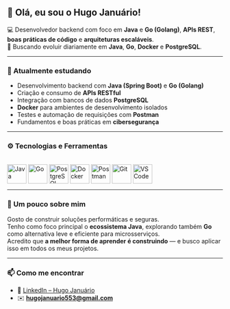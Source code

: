 ## 👋 Olá, eu sou o Hugo Januário!

💻 Desenvolvedor backend com foco em **Java** e **Go (Golang)**, **APIs REST**, **boas práticas de código** e **arquiteturas escaláveis**.  
🚀 Buscando evoluir diariamente em **Java**, **Go**, **Docker** e **PostgreSQL**.

---

### 🧠 Atualmente estudando
- Desenvolvimento backend com **Java (Spring Boot)** e **Go (Golang)**  
- Criação e consumo de **APIs RESTful**  
- Integração com bancos de dados **PostgreSQL**  
- **Docker** para ambientes de desenvolvimento isolados  
- Testes e automação de requisições com **Postman**  
- Fundamentos e boas práticas em **cibersegurança**

---

### ⚙️ Tecnologias e Ferramentas
<div style="display: inline_block"><br>
  <img align="center" alt="Java" height="45" width="45" src="https://cdn.jsdelivr.net/gh/devicons/devicon/icons/java/java-original.svg">
  <img align="center" alt="Go" height="45" width="45" src="https://cdn.jsdelivr.net/gh/devicons/devicon/icons/go/go-original.svg">
  <img align="center" alt="PostgreSQL" height="45" width="45" src="https://cdn.jsdelivr.net/gh/devicons/devicon/icons/postgresql/postgresql-original.svg">
  <img align="center" alt="Docker" height="45" width="45" src="https://cdn.jsdelivr.net/gh/devicons/devicon/icons/docker/docker-original.svg">
  <img align="center" alt="Postman" height="45" width="45" src="https://cdn.jsdelivr.net/gh/devicons/devicon/icons/postman/postman-original.svg">
  <img align="center" alt="Git" height="45" width="45" src="https://cdn.jsdelivr.net/gh/devicons/devicon/icons/git/git-original.svg">
  <img align="center" alt="VSCode" height="45" width="45" src="https://cdn.jsdelivr.net/gh/devicons/devicon/icons/vscode/vscode-original.svg">
</div>

---

### 🧩 Um pouco sobre mim
Gosto de construir soluções performáticas e seguras.  
Tenho como foco principal o **ecossistema Java**, explorando também **Go** como alternativa leve e eficiente para microsserviços.  
Acredito que **a melhor forma de aprender é construindo** — e busco aplicar isso em todos os meus projetos.

---

### 📫 Como me encontrar
- 💼 [LinkedIn – Hugo Januário](https://www.linkedin.com/in/hugo-janu%C3%A1rio-679706244/)  
- ✉️ **hugojanuario553@gmail.com**

